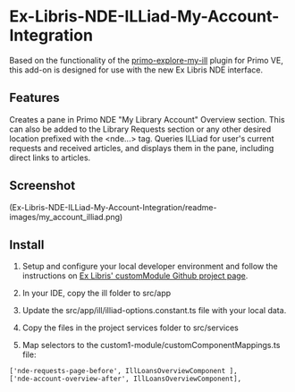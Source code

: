 # Ex-Libris-NDE-ILLiad-My-Account-Integration
Based on the functionality of the [primo-explore-my-ill](https://github.com/alliance-pcsg/primo-explore-my-ill) plugin for Primo VE, this add-on is designed for use with the new Ex Libris NDE interface.

## Features
Creates a pane in Primo NDE "My Library Account" Overview section. This can also be added to the Library Requests section or any other desired location prefixed with the <nde...> tag. Queries ILLiad for user's current requests and received articles, and displays them in the pane, including direct links to articles.

## Screenshot
(Ex-Libris-NDE-ILLiad-My-Account-Integration/readme-images/my_account_illiad.png)

## Install

1. Setup and configure your local developer environment and follow the instructions on [Ex Libris' customModule Github project page](https://github.com/ExLibrisGroup/customModule).

2. In your IDE, copy the ill folder to src/app

3. Update the src/app/ill/illiad-options.constant.ts file with your local data. 

4. Copy the files in the project services folder to src/services

5. Map selectors to the custom1-module/customComponentMappings.ts file: 
```
['nde-requests-page-before', IllLoansOverviewComponent ],
['nde-account-overview-after', IllLoansOverviewComponent],
```
